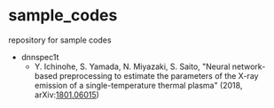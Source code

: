# sample_codes
repository for sample codes

- dnnspec1t
  - Y. Ichinohe, S. Yamada, N. Miyazaki, S. Saito, "Neural network-based preprocessing to estimate the parameters of the X-ray emission of a single-temperature thermal plasma" (2018, arXiv:[1801.06015](http://arxiv.org/abs/1801.06015))
